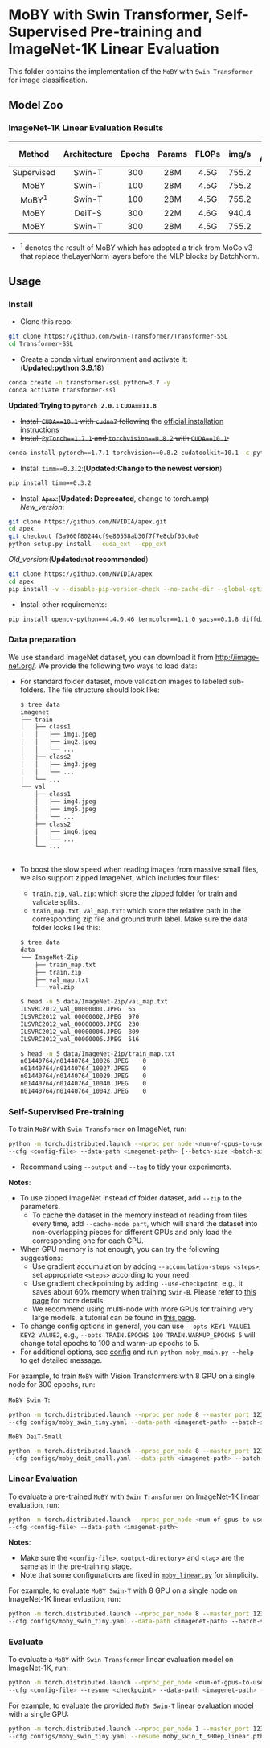 # MoBY with Swin Transformer, Self-Supervised Pre-training and ImageNet-1K Linear Evaluation

This folder contains the implementation of the `MoBY` with `Swin Transformer` for image classification.

## Model Zoo

### ImageNet-1K Linear Evaluation Results

|      Method      | Architecture | Epochs | Params | FLOPs | img/s | Top-1 Accuracy |                                                 Pre-trained Checkpoint                                                 |                                                   Linear Checkpoint                                                    |
| :--------------: | :----------: | :----: | :----: | :---: | :---: | :------------: | :--------------------------------------------------------------------------------------------------------------------: | :--------------------------------------------------------------------------------------------------------------------: |
|    Supervised    |    Swin-T    |  300   |  28M   | 4.5G  | 755.2 |      81.2      |         [Here](https://github.com/microsoft/Swin-Transformer#main-results-on-imagenet-with-pretrained-models)          |
|       MoBY       |    Swin-T    |  100   |  28M   | 4.5G  | 755.2 |      70.9      |                                                        [TBA]()                                                         |
| MoBY<sup>1</sup> |    Swin-T    |  100   |  28M   | 4.5G  | 755.2 |      72.0      |                                                        [TBA]()                                                         |
|       MoBY       |    DeiT-S    |  300   |  22M   | 4.6G  | 940.4 |      72.8      | [GoogleDrive](https://drive.google.com/file/d/18GtBXPPoofyPtNjDk0I3nk5nUb6Fj5HY/view?usp=sharing)/[GitHub]()/[Baidu]() | [GoogleDrive](https://drive.google.com/file/d/1AjjGfM7Wtfxdl3rqqOqcZ8i4j4u08Psr/view?usp=sharing)/[GitHub]()/[Baidu]() |
|       MoBY       |    Swin-T    |  300   |  28M   | 4.5G  | 755.2 |      75.3      | [GoogleDrive](https://drive.google.com/file/d/1PS1Q0tAnUfBWLRPxh9iUrinAxeq7Y--u/view?usp=sharing)/[GitHub]()/[Baidu]() | [GoogleDrive](https://drive.google.com/file/d/1gbQynZy07uXPO-c0tOLeyG1pQzlnVHx9/view?usp=sharing)/[GitHub]()/[Baidu]() |

- <sup>1</sup> denotes the result of MoBY which has adopted a trick from MoCo v3 that replace theLayerNorm layers before the MLP blocks by BatchNorm.

## Usage

### Install

- Clone this repo:

```bash
git clone https://github.com/Swin-Transformer/Transformer-SSL
cd Transformer-SSL
```

- Create a conda virtual environment and activate it:
  (__Updated:python:3.9.18__)
```bash
conda create -n transformer-ssl python=3.7 -y
conda activate transformer-ssl
```
__Updated:Trying to `pytorch 2.0.1` `CUDA==11.8`__
- ~~Install `CUDA==10.1` with `cudnn7` following~~
  the [official installation instructions](https://docs.nvidia.com/cuda/cuda-installation-guide-linux/index.html)
- ~~Install `PyTorch==1.7.1` and `torchvision==0.8.2` with `CUDA==10.1`:~~

```bash
conda install pytorch==1.7.1 torchvision==0.8.2 cudatoolkit=10.1 -c pytorch
```

- Install ~~`timm==0.3.2`~~:(__Updated:Change to the newest version__)

```bash
pip install timm==0.3.2
```

- Install ~~`Apex`~~:(__Updated: Deprecated__, change to torch.amp)  
_New_version_:
```bash
git clone https://github.com/NVIDIA/apex.git
cd apex
git checkout f3a960f80244cf9e80558ab30f7f7e8cbf03c0a0
python setup.py install --cuda_ext --cpp_ext
```

_Old_version:_(__Updated:not recommended__)

```bash
git clone https://github.com/NVIDIA/apex
cd apex
pip install -v --disable-pip-version-check --no-cache-dir --global-option="--cpp_ext" --global-option="--cuda_ext" ./
```

- Install other requirements:

```bash
pip install opencv-python==4.4.0.46 termcolor==1.1.0 yacs==0.1.8 diffdist
```

### Data preparation

We use standard ImageNet dataset, you can download it from http://image-net.org/. We provide the following two ways to load data:

- For standard folder dataset, move validation images to labeled sub-folders. The file structure should look like:
  ```bash
  $ tree data
  imagenet 
  ├── train
  │   ├── class1
  │   │   ├── img1.jpeg
  │   │   ├── img2.jpeg
  │   │   └── ...
  │   ├── class2
  │   │   ├── img3.jpeg
  │   │   └── ...
  │   └── ...
  └── val
      ├── class1
      │   ├── img4.jpeg
      │   ├── img5.jpeg
      │   └── ...
      ├── class2
      │   ├── img6.jpeg
      │   └── ...
      └── ...
 
  ```
- To boost the slow speed when reading images from massive small files, we also support zipped ImageNet, which includes
  four files:
    - `train.zip`, `val.zip`: which store the zipped folder for train and validate splits.
    - `train_map.txt`, `val_map.txt`: which store the relative path in the corresponding zip file and ground truth
      label. Make sure the data folder looks like this:

  ```bash
  $ tree data
  data
  └── ImageNet-Zip
      ├── train_map.txt
      ├── train.zip
      ├── val_map.txt
      └── val.zip
  
  $ head -n 5 data/ImageNet-Zip/val_map.txt
  ILSVRC2012_val_00000001.JPEG	65
  ILSVRC2012_val_00000002.JPEG	970
  ILSVRC2012_val_00000003.JPEG	230
  ILSVRC2012_val_00000004.JPEG	809
  ILSVRC2012_val_00000005.JPEG	516
  
  $ head -n 5 data/ImageNet-Zip/train_map.txt
  n01440764/n01440764_10026.JPEG	0
  n01440764/n01440764_10027.JPEG	0
  n01440764/n01440764_10029.JPEG	0
  n01440764/n01440764_10040.JPEG	0
  n01440764/n01440764_10042.JPEG	0
  ```

### Self-Supervised Pre-training

To train `MoBY` with `Swin Transformer` on ImageNet, run:

```bash
python -m torch.distributed.launch --nproc_per_node <num-of-gpus-to-use> --master_port 12345 moby_main.py \ 
--cfg <config-file> --data-path <imagenet-path> [--batch-size <batch-size-per-gpu> --output <output-directory> --tag <job-tag>]
```

- Recommand using `--output` and `--tag` to tidy your experiments.

**Notes**:

- To use zipped ImageNet instead of folder dataset, add `--zip` to the parameters.
    - To cache the dataset in the memory instead of reading from files every time, add `--cache-mode part`, which will
      shard the dataset into non-overlapping pieces for different GPUs and only load the corresponding one for each GPU.
- When GPU memory is not enough, you can try the following suggestions:
    - Use gradient accumulation by adding `--accumulation-steps <steps>`, set appropriate `<steps>` according to your need.
    - Use gradient checkpointing by adding `--use-checkpoint`, e.g., it saves about 60% memory when training `Swin-B`.
      Please refer to [this page](https://pytorch.org/docs/stable/checkpoint.html) for more details.
    - We recommend using multi-node with more GPUs for training very large models, a tutorial can be found
      in [this page](https://pytorch.org/tutorials/intermediate/dist_tuto.html).
- To change config options in general, you can use `--opts KEY1 VALUE1 KEY2 VALUE2`, e.g.,
  `--opts TRAIN.EPOCHS 100 TRAIN.WARMUP_EPOCHS 5` will change total epochs to 100 and warm-up epochs to 5.
- For additional options, see [config](config.py) and run `python moby_main.py --help` to get detailed message.

For example, to train `MoBY` with Vision Transformers with 8 GPU on a single node for 300 epochs, run:

`MoBY Swin-T`:

```bash
python -m torch.distributed.launch --nproc_per_node 8 --master_port 12345  moby_main.py \
--cfg configs/moby_swin_tiny.yaml --data-path <imagenet-path> --batch-size 64
```

`MoBY DeiT-Small`

```bash
python -m torch.distributed.launch --nproc_per_node 8 --master_port 12345  moby_main.py \
--cfg configs/moby_deit_small.yaml --data-path <imagenet-path> --batch-size 64
```

### Linear Evaluation

To evaluate a pre-trained `MoBY` with `Swin Transformer` on ImageNet-1K linear evaluation, run:

```bash
python -m torch.distributed.launch --nproc_per_node <num-of-gpus-to-use> --master_port 12345 moby_linear.py \
--cfg <config-file> --data-path <imagenet-path>
```
**Notes**:

- Make sure the `<config-file>`, `<output-directory>` and `<tag>` are the same as in the pre-training stage.
- Note that some configurations are fixed in [`moby_linear.py`](moby_linear.py#L78) for simplicity.

For example, to evaluate `MoBY Swin-T` with 8 GPU on a single node on ImageNet-1K linear evluation, run:

```bash
python -m torch.distributed.launch --nproc_per_node 8 --master_port 12345  moby_linear.py \
--cfg configs/moby_swin_tiny.yaml --data-path <imagenet-path> --batch-size 64
```

### Evaluate

To evaluate a `MoBY` with `Swin Transformer` linear evaluation model on ImageNet-1K, run:

```bash
python -m torch.distributed.launch --nproc_per_node <num-of-gpus-to-use> --master_port 12345 moby_linear.py \
--cfg <config-file> --resume <checkpoint> --data-path <imagenet-path> --eval
```

For example, to evaluate the provided `MoBY Swin-T` linear evaluation model with a single GPU:

```bash
python -m torch.distributed.launch --nproc_per_node 1 --master_port 12345 moby_linear.py \
--cfg configs/moby_swin_tiny.yaml --resume moby_swin_t_300ep_linear.pth --data-path <imagenet-path> --eval
```
